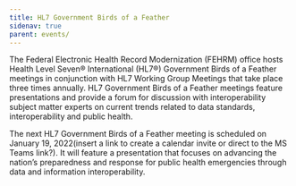 ```yaml
---
title: HL7 Government Birds of a Feather
sidenav: true
parent: events/
---
```

The Federal Electronic Health Record Modernization (FEHRM) office hosts Health Level Seven® International (HL7®) Government Birds of a Feather meetings in conjunction with HL7 Working Group Meetings that take place three times annually. HL7 Government Birds of a Feather meetings feature presentations and provide a forum for discussion with interoperability subject matter experts on current trends related to data standards, interoperability and public health.

The next HL7 Government Birds of a Feather meeting is scheduled on January 19, 2022(insert a link to create a calendar invite or direct to the MS Teams link?). It will feature a presentation that focuses on advancing the nation’s preparedness and response for public health emergencies through data and information interoperability. 
